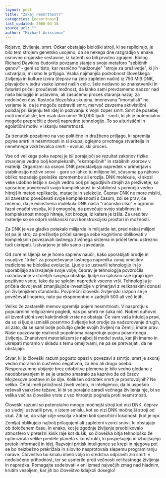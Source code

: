```yaml
---
layout: post
title: "Zakaj nesmrtnost?"
categories: [nesmrtnost]
last_updated: 2008-04-18
source_url: ""
author: "Michael Anissimov"
---
```


Rojstvo, življenje, smrt. Odkar obstajajo biološki stroji, ki se replicirajo, je bilo tem strojem genetsko usojeno, da se nekega dne razgradijo v enake osnovne organske sestavine, iz katerih so bili prvotno zgrajeni. Biolog Richard Dawkins čudovito povzame stanje s svojo metaforo "sebičnih genov" - geni so tisto, kar resnično "nadzoruje" "stroje za preživetje", ki jih ustvarjajo; mi smo le prtljaga. Vsaka najmanjša podrobnost človeškega življenja in kulture izvira (čeprav na zelo zapleten način) iz 750 MiB DNK, plavajoče v jedru vsake izmed naših celic. šele nedavno so znanstveniki in futuristi pričeli proučevati možnost, da lahko sami prevzamemo nadzor nad našo biologijo in ustavimo, ali zasučemo proces staranja nazaj, za nedoločen čas. Rastoča filozofska skupina, imenovana "imortalisti" ne verjame le, da je mogoče ozdraviti smrt, marveč zavzema aktivistični položaj pri širjenju teh idej in pozivanju k Vojni zoper smrt. Smrt še posebej moti imortaliste, ker vsak dan umre 150,000 ljudi - smrti, ki jih je potencialno mogoče preprečiti z dovolj napredno tehnologijo. To so alturistični in egoistični motivi v iskanju nesmrtnosti.

Za trenutek pozabimo na vso politično in družbeno prtljago, ki spremlja pojme smrti in nesmrtnosti in si skupaj oglejmo prvotnega stvaritelja in nenehnega vzdrževalca smrti - evolucijski proces. 

Vse od velikega poka naprej je bil porajajoči se rezultat zakonov fizike stvarjenje vedno bolj kompleksnih, "ekstropičnih" in stabilnih vzorcev v materiji. Organizmi na osnovi DNK predstavljajo napredek v primerjavi s stabilnostjo nežive snovi - gore so lahko tu milijone let, sčasoma pa njihovo obliko napadejo geološke spremembe ali erozija. DNK molekule, ki skozi veke udobno ležijo v svojih vedno bolj prilagodljivih strojih za preživetje, so sposobne povečevati svojo kompleksnost in stabilnost s pomočjo vedno hitrejših metod replikacije, mutacije in selekcije. Čeprav DNK ne more misliti, ali zavestno povečevati svoje kompleksnosti s časom, zdi se prav, če rečemo, da je edinstvena molekula DNK našla "računsko nišo" v ogromni fazni enačbi vesolja, ki ji omogoča, da povečuje svojo stabilnost in kompleksnost mnogo hitreje, kot brozga, iz katere je izšla. Za ureditev materije so se odprli velikanski novi konstrukcijski prostori in možnosti.

Za DNK je vse gladko potekalo milijarde in milijarde let, pred nekaj milijoni let pa je stroj za preživetje pričel samega sebe kognitivno oblikovati v kompleksnih povezavah lastnega živčnega sistema in pričel temu ustrezno tudi ukrepati. Ustvarjeno je bilo samo-zavedanje. 

Od zore mišljenja se je homo sapiens naučil, kako uporabljati orodje in osupljive "trike" za pospeševanje lastnega napredka zunaj omejitev tradicionalne biološke evolucije. Ljudje so ustvarili tehnologijo in jo uporabljajo za izvajanje svoje volje; čeprav je tehnologija povzročila nazadovanje v stoletjih svojega obstoja, ljudje na splošno raje igrajo igre pozitivne vsote, tako da se splošni napredek vseeno vrši. Tehnologija je pričela dovoljevati zmanjšujoče investicije v primerjavi z velikanskimi donosi pri življenjskem standardu. Povprečni človeški življenjski razpon se je povečeval linearno, nato pa eksponentno v zadnjih 500 ali več letih. 

Veliko že zastarelih memov spremlja pojem nesmrtnosti. V nasprotju s popularnimi religioznimi pogledi, nas po smrti ne čaka nič. Noben duhovni ali izvenfizični svet kakršnekoli vrste ne obstaja. Če vam vaša intuicija pravi, da so si ljudje izmislili posmrtno življenje kot orodje za nadzorovanje drugih, ali zato, da se sami bolje počutijo glede svojih življenj na Zemlji, imate prav. Naše opazovanje realnosti popolnoma nasprotuje pojmu posmrtnega življenja. Znanstveni materializem je najboljši model sveta, kar jih imamo in ukrepati moramo v skladu s temu omejitvami, ne pa se pretvarjati, da ne obstajajo. 

Stvar, ki jo človeški razum pogosto opazi v povezavi s smrtjo: smrt je skoraj vedno moralno in čustveno negativna, za eno ali drugo osebo. Nesporazumno ubijanje brez odobritve plemena je bilo vedno gledano z neodobravanjem in se je uradno smatralo za kaznivo že od časov Mojzesove postave in še dlje. Kolikšen odstotek smrti je prostovoljnih? Ne veliko. Če bi imeli priložnost živeti večno, in inteligenco, da bi uspešno reševali vsakršne težave, ki bi se porajale zaradi večnega življenja nje, bi se velika večina človeške vrste z vso hitrostjo pognala proti nesmrtnosti. 

Človeški razumi so potencialno mnogo močnejši stroji kot nizi DNK, čeprav so slednji ustvarili prve, v istem smislu, kot so nizi DNK močnejši stroji od skal. Zdi se, da višje cilje vesolja v kateri koli specifični lokalnosti (kot je npr. Zemlja) oblikujejo najbolj prilagojeni ali zapleteni vzorci snovi, ki obstajajo ob določenem času, in enako, kot je zgodnje življenje preoblikovalo atmosfero v pretežni kisik raje kot dušik, so človeška bitja tehnološko že optimizirala velike predele planeta s konstrukti, ki pospešujejo in izboljšujejo pretok informacij in idej. Razvojni pritisk inteligence se krepi in njegova pot se bo neizbežno prekrižala in silovito nasprotovala slepemu programiranju narave. Človeštvo bo kmalu imelo voljo in sredstva odpraviti zlo smrti v nedoločeno prihodnost, ter se usmerilo proti večnosti veličastnega življenja in napredka. Pomagajte sodelovati v eni izmed največjih zmag nad hladnim, krutim vesoljem, kar jih bo človeštvo kdajkoli doseglo!
